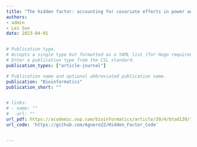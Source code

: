 ```yaml
---
title: "The hidden factor: accounting for covariate effects in power and sample size computation for a binary trait"
authors:
- admin
- Lei Sun
date: 2023-04-01


# Publication type.
# Accepts a single type but formatted as a YAML list (for Hugo requirements).
# Enter a publication type from the CSL standard.
publication_types: ["article-journal"]

# Publication name and optional abbreviated publication name.
publication: "Bioinformatics"
publication_short: ""


# links:
# - name: ""
#   url: ""
url_pdf: https://academic.oup.com/bioinformatics/article/39/4/btad139/7082519?login=false
url_code: 'https://github.com/AgueroZZ/Hidden_Factor_Code'


---
```

